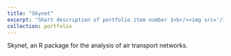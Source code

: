```yaml
---
title: "Skynet"
excerpt: "Short description of portfolio item number 1<br/><img src='/images/500x300.png'>"
collection: portfolio
---
```


Skynet, an R package for the analysis of air transport networks.
